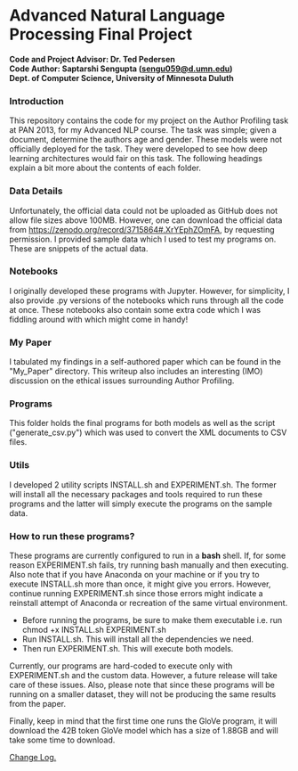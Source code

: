 # Advanced Natural Language Processing Final Project

**Code and Project Advisor: Dr. Ted Pedersen</br>
Code Author: Saptarshi Sengupta (sengu059@d.umn.edu)</br>
Dept. of Computer Science, University of Minnesota Duluth**

### Introduction ###

This repository contains the code for my project on the Author Profiling task at PAN 2013, for my Advanced NLP course. The task was simple; given a document, determine the authors age and gender. These models were not officially deployed for the task. They were developed to see how deep learning architectures would fair on this task. The following headings explain a bit more about the contents of each folder.

### Data Details ###

Unfortunately, the official data could not be uploaded as GitHub does not allow file sizes above 100MB. However, one can download the official data from https://zenodo.org/record/3715864#.XrYEphZOmFA, by requesting permission. I provided sample data which I used to test my programs on. These are snippets of the actual data.

### Notebooks ###

I originally developed these programs with Jupyter. However, for simplicity, I also provide .py versions of the notebooks which runs through all the code at once. These notebooks also contain some extra code which I was fiddling around with which might come in handy!

### My Paper ###

I tabulated my findings in a self-authored paper which can be found in the "My_Paper" directory. This writeup also includes an interesting (IMO) discussion on the ethical issues surrounding Author Profiling.

### Programs ###

This folder holds the final programs for both models as well as the script ("generate_csv.py") which was used to convert the XML documents to CSV files.

### Utils ###

I developed 2 utility scripts INSTALL.sh and EXPERIMENT.sh. The former will install all the necessary packages and tools required to run these programs and the latter will simply execute the programs on the sample data.

### How to run these programs? ###

These programs are currently configured to run in a **bash** shell. If, for some reason EXPERIMENT.sh fails, try running bash manually and then executing. Also note that if you have Anaconda on your machine or if you try to execute INSTALL.sh more than once, it might give you errors. However, continue running EXPERIMENT.sh since those errors might indicate a reinstall attempt of Anaconda or recreation of the same virtual environment.

- Before running the programs, be sure to make them executable i.e. run chmod +x INSTALL.sh EXPERIMENT.sh
- Run INSTALL.sh. This will install all the dependencies we need.
- Then run EXPERIMENT.sh. This will execute both models.

Currently, our programs are hard-coded to execute only with EXPERIMENT.sh and the custom data. However, a future release will take care of these issues. Also, please note that since these programs will be running on a smaller dataset, they will not be producing the same results from the paper.

Finally, keep in mind that the first time one runs the GloVe program, it will download the 42B token GloVe model which has a size of 1.88GB and will take some time to download.

[Change Log.](CHANGELOG.md)